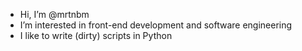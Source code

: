 - Hi, I’m @mrtnbm
- I’m interested in front-end development and software engineering
- I like to write (dirty) scripts in Python

<!---
mrtnbm/mrtnbm is a ✨ special ✨ repository because its `README.md` (this file) appears on your GitHub profile.
You can click the Preview link to take a look at your changes.
--->
